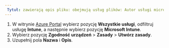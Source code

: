 ```yaml
---
 Tytuł: zawierają opis pliku: obejmują usług plików: Autor usługi microsoft intune: MandiOhlinger ms.service: ms.topic usługi microsoft intune: obejmują ms.date: 16/04/2018 ms.author: mandia ms.custom: obejmują ms.collection pliku: M365-identity-device-management
---
```


1. W witrynie [Azure Portal](https://portal.azure.com) wybierz pozycję **Wszystkie usługi**, odfiltruj usługę **Intune**, a następnie wybierz pozycję **Microsoft Intune**.
2. Wybierz pozycję **Zgodność urządzeń** > **Zasady** > **Utwórz zasady**.
3. Uzupełnij pola **Nazwa** i **Opis**.
